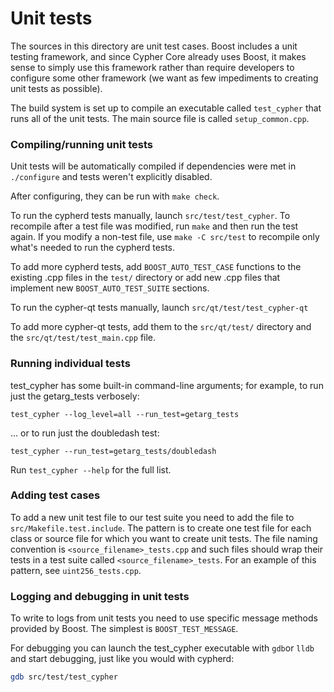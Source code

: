# Unit tests

The sources in this directory are unit test cases. Boost includes a
unit testing framework, and since Cypher Core already uses Boost, it makes
sense to simply use this framework rather than require developers to
configure some other framework (we want as few impediments to creating
unit tests as possible).

The build system is set up to compile an executable called `test_cypher`
that runs all of the unit tests. The main source file is called
`setup_common.cpp`.

### Compiling/running unit tests

Unit tests will be automatically compiled if dependencies were met in `./configure`
and tests weren't explicitly disabled.

After configuring, they can be run with `make check`.

To run the cypherd tests manually, launch `src/test/test_cypher`. To recompile
after a test file was modified, run `make` and then run the test again. If you
modify a non-test file, use `make -C src/test` to recompile only what's needed
to run the cypherd tests.

To add more cypherd tests, add `BOOST_AUTO_TEST_CASE` functions to the existing
.cpp files in the `test/` directory or add new .cpp files that
implement new `BOOST_AUTO_TEST_SUITE` sections.

To run the cypher-qt tests manually, launch `src/qt/test/test_cypher-qt`

To add more cypher-qt tests, add them to the `src/qt/test/` directory and
the `src/qt/test/test_main.cpp` file.

### Running individual tests

test_cypher has some built-in command-line arguments; for
example, to run just the getarg_tests verbosely:

    test_cypher --log_level=all --run_test=getarg_tests

... or to run just the doubledash test:

    test_cypher --run_test=getarg_tests/doubledash

Run `test_cypher --help` for the full list.

### Adding test cases

To add a new unit test file to our test suite you need
to add the file to `src/Makefile.test.include`. The pattern is to create
one test file for each class or source file for which you want to create
unit tests. The file naming convention is `<source_filename>_tests.cpp`
and such files should wrap their tests in a test suite
called `<source_filename>_tests`. For an example of this pattern,
see `uint256_tests.cpp`.

### Logging and debugging in unit tests

To write to logs from unit tests you need to use specific message methods
provided by Boost. The simplest is `BOOST_TEST_MESSAGE`.

For debugging you can launch the test_cypher executable with `gdb`or `lldb` and
start debugging, just like you would with cypherd:

```bash
gdb src/test/test_cypher
```
